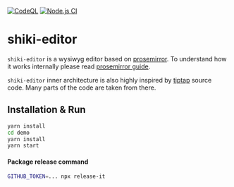 [![CodeQL](https://github.com/shikimori/shiki-editor/actions/workflows/codeql-analysis.yml/badge.svg)](https://github.com/shikimori/shiki-editor/actions/workflows/codeql-analysis.yml) [![Node.js CI](https://github.com/shikimori/shiki-editor/actions/workflows/tests.yml/badge.svg)](https://github.com/shikimori/shiki-editor/actions/workflows/tests.yml) 

# shiki-editor
`shiki-editor` is a wysiwyg editor based on [prosemirror](https://prosemirror.net/). To understand how it works internally please read [prosemirror guide](https://prosemirror.net/docs/guide/).

`shiki-editor` inner architecture is also highly inspired by [tiptap](https://github.com/scrumpy/tiptap) source code. Many parts of the code are taken from there.


## Installation & Run

```sh
yarn install
cd demo
yarn install
yarn start
```


#### Package release command
```sh
GITHUB_TOKEN=... npx release-it
```
